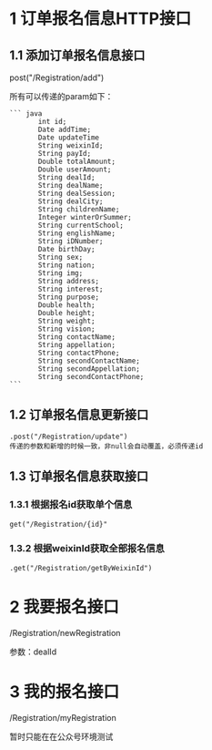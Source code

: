 # 1 订单报名信息HTTP接口
## 1.1 添加订单报名信息接口
   post("/Registration/add")

   所有可以传递的param如下：

    ``` java
           int id;
           Date addTime;
           Date updateTime
           String weixinId;
           String payId;
           Double totalAmount;
           Double userAmount;
           String dealId;
           String dealName;
           String dealSession;
           String dealCity;
           String childrenName;
           Integer winterOrSummer;
           String currentSchool;
           String englishName;
           String iDNumber;
           Date birthDay;
           String sex;
           String nation;
           String img;
           String address;
           String interest;
           String purpose;
           Double health;
           Double height;
           String weight;
           String vision;
           String contactName;
           String appellation;
           String contactPhone;
           String secondContactName;
           String secondAppellation;
           String secondContactPhone;
    ```

## 1.2 订单报名信息更新接口
    .post("/Registration/update")
    传递的参数和新增的时候一致，非null会自动覆盖，必须传递id


## 1.3 订单报名信息获取接口
### 1.3.1 根据报名id获取单个信息
    get("/Registration/{id}"
### 1.3.2 根据weixinId获取全部报名信息
    .get("/Registration/getByWeixinId")



# 2 我要报名接口
/Registration/newRegistration

参数：dealId


# 3 我的报名接口

/Registration/myRegistration

暂时只能在在公众号环境测试
